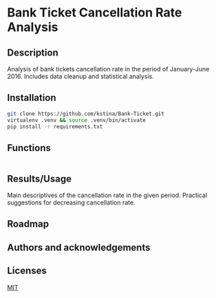 # Bank Ticket Cancellation Rate Analysis

## Description
Analysis of bank tickets cancellation rate in the period of January-June 2016. Includes data cleanup and statistical analysis.

## Installation
```bash
git clone https://github.com/kstina/Bank-Ticket.git
virtualenv .venv && source .venv/bin/activate
pip install -r requirements.txt
```

## Functions
```python

```
## Results/Usage
Main descriptives of the cancellation rate in the given period. Practical suggestions for decreasing cancellation rate.

## Roadmap

## Authors and acknowledgements

## Licenses
[MIT](https://choosealicense.com/licenses/mit/)
